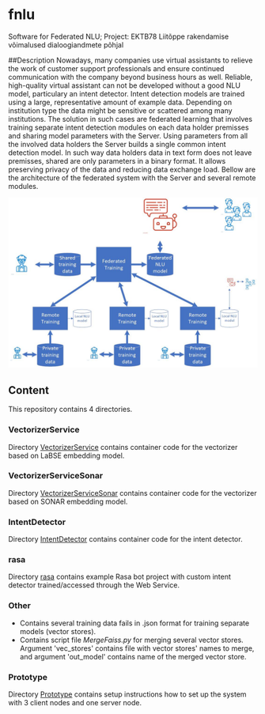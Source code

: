 # fnlu
Software for Federated NLU; Project: EKTB78 Liitõppe rakendamise võimalused dialoogiandmete põhjal

##Description
Nowadays, many companies use virtual assistants to relieve the work of customer support professionals and ensure continued communication with the company beyond business hours as well.
Reliable, high-quality virtual assistant can not be developed without a good NLU model, particulary an intent detector.
Intent detection models are trained using a large, representative amount of example data. Depending on institution type the data might be sensitive or scattered among many institutions.
The solution in such cases are federated learning that involves training separate intent detection modules on each data holder premisses and sharing model parameters with the Server.
Using parameters from all the involved data holders the Server builds a single common intent detection model.
In such way data holders data in text form does not leave premisses, shared are only parameters in a binary format.
It allows preserving privacy of the data and reducing data exchange load.
Bellow are the architecture of the federated system with the Server and several remote modules.

![Architecture of the FL sytem](Federated_learning.jpg)

## Content
This repository contains 4 directories.

### VectorizerService

Directory [VectorizerService](VectorizerService) contains container code for the vectorizer based on LaBSE embedding model.

### VectorizerServiceSonar

Directory [VectorizerServiceSonar](VectorizerServiceSonar) contains container code for the vectorizer based on SONAR embedding model.

### IntentDetector

Directory [IntentDetector](IntentDetector) contains container code for the intent detector.

### rasa

Directory [rasa](rasa) contains example Rasa bot project with custom intent detector trained/accessed through the Web Service.

### Other

- Contains several training data fails in .json format for training separate models (vector stores).
- Contains script file *MergeFaiss.py* for merging several vector stores. Argument 'vec_stores' contains file with vector stores' names to merge, and argument 'out_model' contains name of the merged vector store.

### Prototype

Directory [Prototype](Prototype) contains setup instructions how to set up the system with 3 client nodes and one server node.
